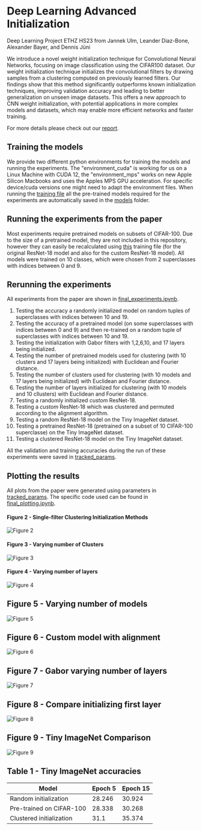 # Deep Learning Advanced Initialization

Deep Learning Project ETHZ HS23 from Jannek Ulm, Leander Diaz-Bone, Alexander Bayer, and Dennis Jüni

We introduce a novel weight initialization technique for Convolutional Neural Networks, focusing on image classification using the CIFAR100 dataset. Our weight initialization technique initializes the convolutional filters by drawing samples from a clustering computed on previously learned filters. Our findings show that this method significantly outperforms known initialization techniques, improving validation accuracy and leading to better generalization on unseen image datasets. This offers a new approach to CNN weight initialization, with potential applications in more complex models and datasets, which may enable more efficient networks and faster training.

For more details please check out our [report](Leaning_an_Informed_CNN_Initialization_for_Image_Classification.pdf).



## Training the models

We provide two different python environments for training the models and running the experiments. The "environment_cuda" is working for us on a Linux Machine with CUDA 12, the "environment_mps" works on new Apple Silicon Macbooks and uses the Apples MPS GPU acceleration. For specific device/cuda versions one might need to adapt the environment files. When running the [training file](./resnet18_training.py) all the pre-trained models required for the experiments are automatically saved in the [models](./experiment_results/models) folder. 

## Running the experiments from the paper

Most experiments require pretrained models on subsets of CIFAR-100.
Due to the size of a pretrained model, they are not included in this repository, however they can easily be recalculated using [this](./Custom_ResNet18_Training.py) training file (for the original ResNet-18 model and also for the custom ResNet-18 model).
All models were trained on 10 classes, which were chosen from 2 superclasses with indices between 0 and 9.

## Rerunning the experiments

All experiments from the paper are shown in [final_experiments.ipynb](./final_experiments.ipynb).

1. Testing the accuracy a randomly initialized model on random tuples of superclasses with indices between 10 and 19.
2. Testing the accuracy of a pretrained model (on some superclasses with indices between 0 and 9) and then re-trained on a random tuple of superclasses with indices between 10 and 19.
3. Testing the initialization with Gabor filters with 1,2,6,10, and 17 layers being initialized.
4. Testing the number of pretrained models used for clustering (with 10 clusters and 17 layers being initialized) with Euclidean and Fourier distance.
5. Testing the number of clusters used for clustering (with 10 models and 17 layers being initialized) with Euclidean and Fourier distance.
6. Testing the number of layers initialized for clustering (with 10 models and 10 cllusters) with Euclidean and Fourier distance.
7. Testing a randomly initialized _custom_ ResNet-18.
8. Testing a _custom_ ResNet-18 which was clustered and permuted according to the alignment algorithm.
9. Testing a random ResNet-18 model on the Tiny ImageNet dataset.
10. Testing a pretrained ResNet-18 (pretrained on a subset of 10 CIFAR-100 superclasse) on the Tiny ImageNet dataset.
11. Testing a clustered ResNet-18 model on the Tiny ImageNet dataset.

All the validation and training accuracies during the run of these experiments were saved in [tracked_params](./experiment_results/tracked_params/).

## Plotting the results

All plots from the paper were generated using parameters in [tracked_params](./experiment_results/tracked_params/).
The specific code used can be found in [final_plotting.ipynb](./final_plotting.ipynb).

#### Figure 2 - Single-filter Clustering Initialization Methods

![Figure 2](/experiment_results/plots/figure2.png)

#### Figure 3 - Varying number of Clusters

![Figure 3](/experiment_results/plots/figure3.png)

#### Figure 4 - Varying number of layers

![Figure 4](/experiment_results/plots/figure4.png)

## Figure 5 - Varying number of models

![Figure 5](/experiment_results/plots/figure5.png)

## Figure 6 - Custom model with alignment

![Figure 6](/experiment_results/plots/figure6.png)

## Figure 7 - Gabor varying number of layers

![Figure 7](/experiment_results/plots/figure7.png)

## Figure 8 - Compare initializing first layer

![Figure 8](/experiment_results/plots/figure8.png)

## Figure 9 - Tiny ImageNet Comparison

![Figure 9](/experiment_results/plots/figure9.png)

## Table 1 - Tiny ImageNet accuracies

| Model                    | Epoch 5 | Epoch 15 |
| ------------------------ | ------- | -------- |
| Random initialization    | 28.246  | 30.924   |
| Pre-trained on CIFAR-100 | 28.338  | 30.268   |
| Clustered initialization | 31.1    | 35.374   |
